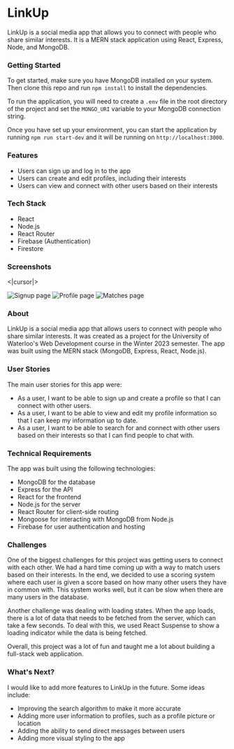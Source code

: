 # LinkUp

LinkUp is a social media app that allows you to connect with people who share similar interests. It is a MERN stack application using React, Express, Node, and MongoDB.

### Getting Started

To get started, make sure you have MongoDB installed on your system. Then clone this repo and run `npm install` to install the dependencies.

To run the application, you will need to create a `.env` file in the root directory of the project and set the `MONGO_URI` variable to your MongoDB connection string.

Once you have set up your environment, you can start the application by running `npm run start-dev` and it will be running on `http://localhost:3000`.

### Features

- Users can sign up and log in to the app
- Users can create and edit profiles, including their interests
- Users can view and connect with other users based on their interests

### Tech Stack

- React
- Node.js
- React Router
- Firebase (Authentication)
- Firestore

### Screenshots

<|cursor|>


![Signup page](/screenshots/signup.png?raw=true "Signup page")
![Profile page](/screenshots/profile.png?raw=true "Profile page")
![Matches page](/screenshots/matches.png?raw=true "Matches page")


### About

LinkUp is a social media app that allows users to connect with people who share similar interests. It was created as a project for the University of Waterloo's Web Development course in the Winter 2023 semester. The app was built using the MERN stack (MongoDB, Express, React, Node.js).

### User Stories

The main user stories for this app were:

- As a user, I want to be able to sign up and create a profile so that I can connect with other users.
- As a user, I want to be able to view and edit my profile information so that I can keep my information up to date.
- As a user, I want to be able to search for and connect with other users based on their interests so that I can find people to chat with.

### Technical Requirements

The app was built using the following technologies:

- MongoDB for the database
- Express for the API
- React for the frontend
- Node.js for the server
- React Router for client-side routing
- Mongoose for interacting with MongoDB from Node.js
- Firebase for user authentication and hosting

### Challenges

One of the biggest challenges for this project was getting users to connect with each other. We had a hard time coming up with a way to match users based on their interests. In the end, we decided to use a scoring system where each user is given a score based on how many other users they have in common with. This system works well, but it can be slow when there are many users in the database.

Another challenge was dealing with loading states. When the app loads, there is a lot of data that needs to be fetched from the server, which can take a few seconds. To deal with this, we used React Suspense to show a loading indicator while the data is being fetched.

Overall, this project was a lot of fun and taught me a lot about building a full-stack web application.

### What's Next?

I would like to add more features to LinkUp in the future. Some ideas include:

- Improving the search algorithm to make it more accurate
- Adding more user information to profiles, such as a profile picture or location
- Adding the ability to send direct messages between users
- Adding more visual styling to the app
